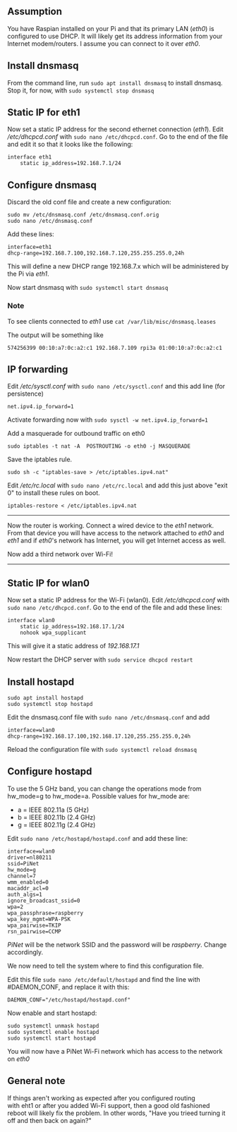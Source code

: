 ## Assumption
You have Raspian installed on your Pi and that its primary LAN (_eth0_) is configured to use DHCP. It will likely get its address information from your Internet modem/routers. I assume you can connect to it over _eth0_.

## Install dnsmasq
From the command line, run `sudo apt install dnsmasq` to install dnsmasq. Stop it, for now, with `sudo systemctl stop dnsmasq`

## Static IP for eth1
Now set a static IP address for the second ethernet connection (_eth1_). Edit _/etc/dhcpcd.conf_ with `sudo nano /etc/dhcpcd.conf`. Go to the end of the file and edit it so that it looks like the following:
```
interface eth1
    static ip_address=192.168.7.1/24
```

## Configure dnsmasq
Discard the old conf file and create a new configuration:
```
sudo mv /etc/dnsmasq.conf /etc/dnsmasq.conf.orig
sudo nano /etc/dnsmasq.conf
```
Add these lines:
```
interface=eth1
dhcp-range=192.168.7.100,192.168.7.120,255.255.255.0,24h
```
This will define a new DHCP range 192.168.7.x which will be administered by the Pi via _eth1_.

Now start dnsmasq with `sudo systemctl start dnsmasq`

### Note
To see clients connected to _eth1_ use `cat /var/lib/misc/dnsmasq.leases`

The output will be something like
```
574256399 00:10:a7:0c:a2:c1 192.168.7.109 rpi3a 01:00:10:a7:0c:a2:c1
```

## IP forwarding
Edit _/etc/sysctl.conf_ with `sudo nano /etc/sysctl.conf` and this add line (for persistence)

```
net.ipv4.ip_forward=1
```
Activate forwarding now with `sudo sysctl -w net.ipv4.ip_forward=1`

Add a masquerade for outbound traffic on eth0

```
sudo iptables -t nat -A  POSTROUTING -o eth0 -j MASQUERADE
```

Save the iptables rule.

```
sudo sh -c "iptables-save > /etc/iptables.ipv4.nat"
```
Edit _/etc/rc.local_ with `sudo nano /etc/rc.local` and add this just above "exit 0" to install these rules on boot.

```
iptables-restore < /etc/iptables.ipv4.nat
```

---
Now the router is working. Connect a wired device to the _eth1_ network. From that device you will have access to the network attached to _eth0_ and _eth1_ and if _eth0_'s network has Internet, you will get Internet access as well.

Now add a third network over Wi-Fi!

----------------
## Static IP for wlan0
Now set a static IP address for the Wi-Fi (wlan0). Edit _/etc/dhcpcd.conf_ with `sudo nano /etc/dhcpcd.conf`. Go to the end of the file and add these lines:
```
interface wlan0
    static ip_address=192.168.17.1/24
    nohook wpa_supplicant
```

This will give it a static address of _192.168.17.1_

Now restart the DHCP server with `sudo service dhcpcd restart`

## Install hostapd
```
sudo apt install hostapd
sudo systemctl stop hostapd
```

Edit the dnsmasq.conf file with `sudo nano /etc/dnsmasq.conf` and add

```
interface=wlan0
dhcp-range=192.168.17.100,192.168.17.120,255.255.255.0,24h
```

Reload the configuration file with `sudo systemctl reload dnsmasq`

## Configure hostapd
To use the 5 GHz band, you can change the operations mode from hw_mode=g to hw_mode=a. Possible values for hw_mode are:

* a = IEEE 802.11a (5 GHz)
* b = IEEE 802.11b (2.4 GHz)
* g = IEEE 802.11g (2.4 GHz)

Edit `sudo nano /etc/hostapd/hostapd.conf` and add these line:
```
interface=wlan0
driver=nl80211
ssid=PiNet
hw_mode=g
channel=7
wmm_enabled=0
macaddr_acl=0
auth_algs=1
ignore_broadcast_ssid=0
wpa=2
wpa_passphrase=raspberry
wpa_key_mgmt=WPA-PSK
wpa_pairwise=TKIP
rsn_pairwise=CCMP
```

_PiNet_ will be the network SSID and the password will be _raspberry_. Change accordingly.

We now need to tell the system where to find this configuration file.

Edit this file `sudo nano /etc/default/hostapd` and find the line with #DAEMON_CONF, and replace it with this:

```
DAEMON_CONF="/etc/hostapd/hostapd.conf"
```
Now enable and start hostapd:
```
sudo systemctl unmask hostapd
sudo systemctl enable hostapd
sudo systemctl start hostapd
```

You will now have a PiNet Wi-Fi network which has access to the network on _eth0_

## General note
If things aren't working as expected after you configured routing with eht1 or after you added Wi-Fi support, then a good old fashioned reboot will likely fix the problem. In other words, "Have you trieed turning it off and then back on again?"
